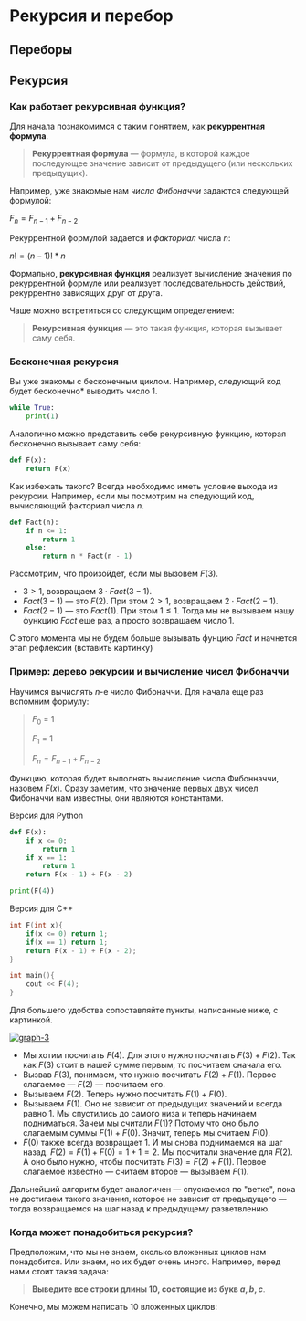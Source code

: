 # Рекурсия и перебор

## Переборы


## Рекурсия

### Как работает рекурсивная функция?

Для начала познакомимся с таким понятием, как **рекуррентная формула**.

> **Рекуррентная формула** &mdash; формула, в которой каждое последующее значение зависит от предыдущего (или нескольких предыдущих). 

Например, уже знакомые нам *числа Фибоначчи* задаются следующей формулой:

$F_n = F_{n - 1} + F_{n - 2}$

Рекуррентной формулой задается и *факториал* числа $n$:

$n! = (n - 1)! * n$

Формально, **рекурсивная функция** реализует вычисление значения по рекуррентной формуле или реализует последовательность действий, рекуррентно зависящих друг от друга.

Чаще можно встретиться со следующим определением: 
> **Pекурсивная функция** &mdash; это такая функция, которая вызывает саму себя.

### Бесконечная рекурсия

Вы уже знакомы с бесконечным циклом. Например, следующий код будет бесконечно* выводить число $1$.

```py
while True:
    print(1)
```

Аналогично можно представить себе рекурcивную функцию, которая бесконечно вызывает саму себя:

```py
def F(x):
    return F(x)
```

Как избежать такого? Всегда необходимо иметь условие выхода из рекурсии. Например, если мы посмотрим на следующий код, вычисляющий факториал числа $n$.

```py
def Fact(n):
    if n <= 1:
        return 1
    else:
        return n * Fact(n - 1)
```
Рассмотрим, что произойдет, если мы вызовем $F(3)$.

* $3 \gt 1$, возвращаем $3 \cdot Fact(3 - 1)$.
* $Fact(3 - 1)$ &mdash; это $F(2)$. При этом $2 \gt 1$, возвращаем $2 \cdot Fact(2 - 1)$.
* $Fact(2 - 1)$ &mdash; это $Fact(1)$. При этом $1 \le 1$. Тогда мы не вызываем нашу функцию $Fact$ еще раз, а просто возвращаем число $1$.

C этого момента мы не будем больше вызывать фунцию $Fact$ и начнется этап рефлексии (вставить картинку)

### Пример: дерево рекурсии и вычисление чисел Фибоначчи

Научимся вычислять $n$-е число Фибоначчи. Для начала еще раз вспомним формулу:

> $F_0$ = 1
>
> $F_1$ = 1
>
> $F_n = F_{n - 1} + F_{n - 2}$

Функцию, которая будет выполнять вычисление числа Фибонначчи, назовем $F(x)$. Сразу заметим, что значение первых двух чисел Фибоначчи нам известны, они являются константами.

Версия для Python

```py
def F(x):
    if x <= 0:
        return 1
    if x == 1:
        return 1
    return F(x - 1) + F(x - 2)

print(F(4))
```
Версия для С++

```cpp
int F(int x){
    if(x <= 0) return 1;
    if(x == 1) return 1;
    return F(x - 1) + F(x - 2);
}

int main(){
    cout << F(4);
}
```

Для большего удобства сопоставляйте пункты, написанные ниже, с картинкой.

<a href="https://imgbb.com/"><img src="https://i.ibb.co/VQhqbXF/graph-3.png" alt="graph-3" border="0"></a>

* Мы хотим посчитать $F(4)$. Для этого нужно посчитать $F(3) + F(2)$. Так как $F(3)$ стоит в нашей сумме первым, то посчитаем сначала его.
* Вызвав $F(3)$, понимаем, что нужно посчитать $F(2) + F(1)$. Первое слагаемое &mdash; $F(2)$ &mdash; посчитаем его.
* Вызываем $F(2)$. Теперь нужно посчитать $F(1) + F(0)$.
* Вызываем $F(1)$. Оно не зависит от предыдущих значений и всегда равно $1$. Мы спустились до самого низа и теперь начинаем подниматься. Зачем мы считали $F(1)$? Потому что оно было слагаемым суммы $F(1) + F(0)$. Значит, теперь мы считаем $F(0)$.
* $F(0)$ также всегда возвращает $1$. И мы снова поднимаемся на шаг назад. $F(2) = F(1) + F(0) = 1 + 1 = 2$. Мы посчитали значение для $F(2)$. А оно было нужно, чтобы посчитать $F(3) = F(2) + F(1)$. Первое слагаемое известно &mdash; считаем второе &mdash; вызываем $F(1)$.

Дальнейший алгоритм будет аналогичен &mdash; спускаемся по "ветке", пока не достигаем такого значения, которое не зависит от предыдущего &mdash; тогда возвращаемся на шаг назад к предыдущему разветвлению.


### Когда может понадобиться рекурсия?


Предположим, что мы не знаем, сколько вложенных циклов нам понадобится. Или знаем, но их будет очень много.
Например, перед нами стоит такая задача: 

> **Выведите все строки длины  $10$, состоящие из букв $a, b, c$**.

Конечно, мы можем написать $10$ вложенных циклов:
